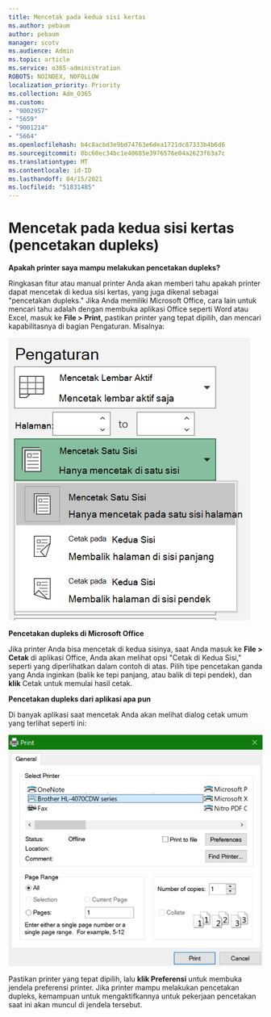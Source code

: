 ```yaml
---
title: Mencetak pada kedua sisi kertas
ms.author: pebaum
author: pebaum
manager: scotv
ms.audience: Admin
ms.topic: article
ms.service: o365-administration
ROBOTS: NOINDEX, NOFOLLOW
localization_priority: Priority
ms.collection: Adm_O365
ms.custom:
- "9002957"
- "5659"
- "9001214"
- "5664"
ms.openlocfilehash: b4c8acbd3e9bd74763e6dea1721dc87333b4b6d6
ms.sourcegitcommit: 8bc60ec34bc1e40685e3976576e04a2623f63a7c
ms.translationtype: MT
ms.contentlocale: id-ID
ms.lasthandoff: 04/15/2021
ms.locfileid: "51831485"
---
```

# <a name="printing-on-both-sides-of-paper-duplex-printing"></a>Mencetak pada kedua sisi kertas (pencetakan dupleks)

**Apakah printer saya mampu melakukan pencetakan dupleks?**

Ringkasan fitur atau manual printer Anda akan memberi tahu apakah printer dapat mencetak di kedua sisi kertas, yang juga dikenal sebagai "pencetakan dupleks." Jika Anda memiliki Microsoft Office, cara lain untuk mencari tahu adalah dengan membuka aplikasi Office seperti Word atau Excel, masuk ke **File > Print**, pastikan printer yang tepat dipilih, dan mencari kapabilitasnya di bagian Pengaturan. Misalnya: 

![Pengaturan printer](media/print-settings.png)

**Pencetakan dupleks di Microsoft Office**

Jika printer Anda bisa mencetak di kedua sisinya, saat Anda masuk ke **File > Cetak** di aplikasi Office, Anda akan melihat opsi "Cetak di Kedua Sisi," seperti yang diperlihatkan dalam contoh di atas.  Pilih tipe pencetakan ganda yang Anda inginkan (balik ke tepi panjang, atau balik di tepi pendek), dan **klik** Cetak untuk memulai hasil cetak.

**Pencetakan dupleks dari aplikasi apa pun**

Di banyak aplikasi saat mencetak Anda akan melihat dialog cetak umum yang terlihat seperti ini: 

![Dialog Cetak](media/print-dialog.png)

Pastikan printer yang tepat dipilih, lalu **klik Preferensi** untuk membuka jendela preferensi printer. Jika printer mampu melakukan pencetakan dupleks, kemampuan untuk mengaktifkannya untuk pekerjaan pencetakan saat ini akan muncul di jendela tersebut.

